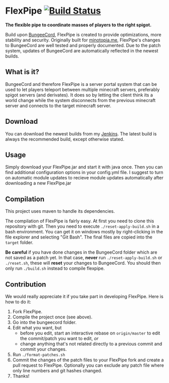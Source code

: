 # FlexPipe [![Build Status](https://ci.janmm14.de/buildStatus/icon?job=public~server~FlexPipe)](https://ci.janmm14.de/job/public~server~FlexPipe)
**The flexible pipe to coordinate masses of players to the right spigot.**

Build upon [BungeeCord](https://github.com/SpigotMC/BungeeCord), FlexPipe is created to provide optimizations, more
stability and security. Originally built for [minotopia.me](https://www.minotopia.me), FlexPipe's changes to BungeeCord
are well tested and properly documented. Due to the patch system, updates of BungeeCord are automatically reflected in
the newest builds.

## What is it?
BungeeCord and therefore FlexPipe is a server portal system that can be used to let players teleport
between multiple minecraft servers, preferably spigot servers (and derivates). It does so by letting the client think
its a world change while the system disconnects from the previous minecraft server and connects to the target minecraft
server.

## Download
You can download the newest builds from my [Jenkins](https://ci.janmm14.de/job/public~server~FlexPipe). The latest build
is always the recommended build, except otherwise stated.

## Usage
Simply download your FlexPipe.jar and start it with java once. Then you can find additional configuration options in
your config.yml file. I suggest to turn on automatic module updates to recieve module updates automatically after
downloading a new FlexPipe.jar

## Compilation
This project uses maven to handle its dependencies.

The compilation of FlexPipe is fairly easy. At first you need to clone this repository with git. Then you need to
execute ```./reset-apply-build.sh``` in a bash environment. You can get it on windows mostly by right-clicking in the
file explorer and selecting "Git Bash". The final files are copied into the ```target``` folder.

**Be careful** if you have done changes in the BungeeCord folder which are not saved as a patch yet. In that case, **never** run ```./reset-apply-build.sh``` or ```./reset.sh```, these will **reset** your changes to BungeeCord. You should then only run ```./build.sh``` instead to compile flexpipe.

## Contribution
We would really appreciate it if you take part in developing FlexPipe. Here is how to do it:

1. Fork FlexPipe.
2. Compile the project once (see above).
3. Go into the bungeecord folder.
4. Edit what you want, but
   - before you edit, start an interactive rebase on ```origin/master``` to edit the commit/patch you want to edit, *or*
   - change anything that's not related directly to a previous commit and commit your changes.
5. Run ```./format-patches.sh```
6. Commit the changes of the patch files to your FlexPipe fork and create a pull request to FlexPipe. Optionally you can exclude any patch file where only line numbers and git hashes changed.
7. Thanks!
